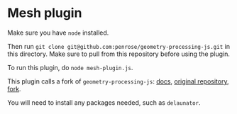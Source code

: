 # Mesh plugin

Make sure you have `node` installed.

Then run `git clone git@github.com:penrose/geometry-processing-js.git` in this directory. Make sure to pull from this repository before using the plugin.

To run this plugin, do `node mesh-plugin.js`.

This plugin calls a fork of `geometry-processing-js`: [docs](https://geometrycollective.github.io/geometry-processing-js/docs/index.html), [original repository](https://github.com/GeometryCollective/geometry-processing-js), [fork](https://github.com/penrose/geometry-processing-js).

You will need to install any packages needed, such as `delaunator`.
